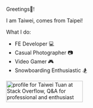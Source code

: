 <!--
**taiweituan/taiweituan** is a ✨ _special_ ✨ repository because its `README.md` (this file) appears on your GitHub profile.

Here are some ideas to get you started:

- 🔭 I’m currently working on ...
- 🌱 I’m currently learning ...
- 👯 I’m looking to collaborate on ...
- 🤔 I’m looking for help with ...
- 💬 Ask me about ...
- 📫 How to reach me: ...
- 😄 Pronouns: ...
- ⚡ Fun fact: ...
-->

Greetings👋!

I am Taiwei, comes from Taipei!

What I do:
- FE Developer 💻
- Casual Photographer 📷
- Video Gamer 🎮
- Snowboarding Enthusiastic 🏂

<a href="https://stackoverflow.com/users/4549166/taiwei-tuan"><img src="https://stackoverflow.com/users/flair/4549166.png?theme=dark" width="208" height="58" alt="profile for Taiwei Tuan at Stack Overflow, Q&amp;A for professional and enthusiast programmers" title="profile for Taiwei Tuan at Stack Overflow, Q&amp;A for professional and enthusiast programmers"></a>

<!-- [![Taiwei's GitHub stats](https://github-readme-stats.vercel.app/api?username=taiweituan&count_private=true&show_icons=true&theme=dark#gh-dark-mode-only)](https://github.com/taiweituan/github-readme-stats) -->
